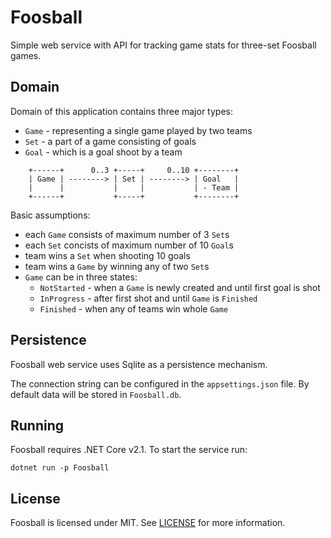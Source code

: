 # Foosball

Simple web service with API for tracking game stats for three-set Foosball games.

## Domain

Domain of this application contains three major types:
* `Game` - representing a single game played by two teams
* `Set` - a part of a game consisting of goals
* `Goal` - which is a goal shoot by a team

```
    +------+      0..3 +-----+     0..10 +--------+
    | Game | --------> | Set | --------> | Goal   |
    |      |           |     |           | - Team |
    +------+           +-----+           +--------+
```

Basic assumptions:
* each `Game` consists of maximum number of 3 `Set`s
* each `Set` concists of maximum number of 10 `Goal`s
* team wins a `Set` when shooting 10 goals
* team wins a `Game` by winning any of two `Set`s
* `Game` can be in three states:
  - `NotStarted` - when a `Game` is newly created and until first goal is shot
  - `InProgress` - after first shot and until `Game` is `Finished`
  - `Finished` - when any of teams win whole `Game`

## Persistence

Foosball web service uses Sqlite as a persistence mechanism.

The connection string can be configured in the `appsettings.json` file.
By default data will be stored in `Foosball.db`.

## Running

Foosball requires .NET Core v2.1. To start the service run:

```
dotnet run -p Foosball
```

## License

Foosball is licensed under MIT. See [LICENSE](LICENSE) for more information.